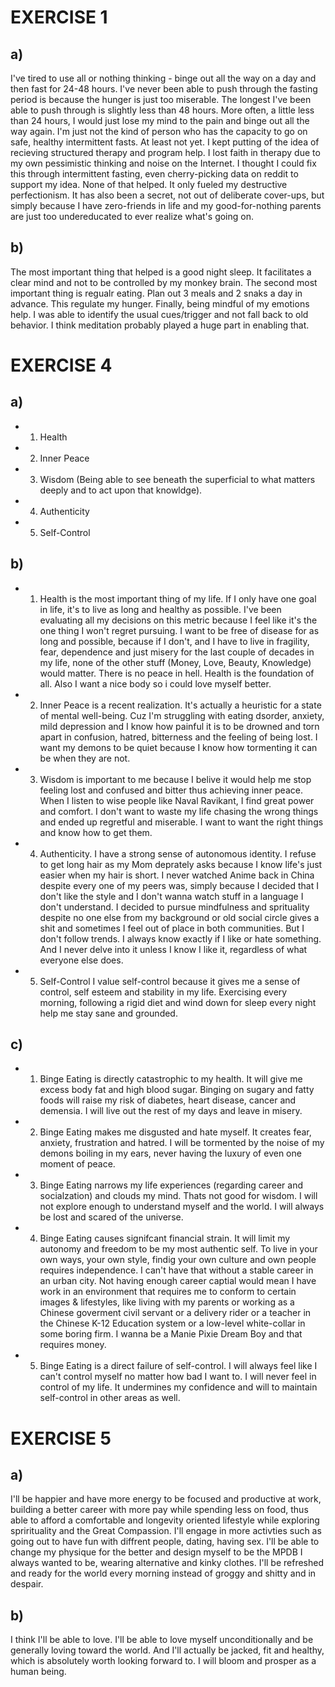 # EXERCISE 1

## a)
I've tired to use all or nothing thinking - binge out all the way on a day and then fast for 24-48 hours. I've never been able to push through the fasting period is because the hunger is just too miserable. The longest I've been able to push through is slightly less than 48 hours. More often, a little less than 24 hours, I would just lose my mind to the pain and binge out all the way again. I'm just not the kind of person who has the capacity to go on safe, healthy intermittent fasts. At least not yet.
I kept putting of the idea of recieving structured therapy and program help. I lost faith in therapy due to my own pessimistic thinking and noise on the Internet. I thought I could fix this through intermittent fasting, even cherry-picking data on reddit to support my idea. None of that helped. It only fueled my destructive perfectionism.
It has also been a secret, not out of deliberate cover-ups, but simply because I have zero-friends in life and my good-for-nothing parents are just too undereducated to ever realize what's going on.

## b)
The most important thing that helped is a good night sleep. It facilitates a clear mind and not to be controlled by my monkey brain.
The second most important thing is regualr eating. Plan out 3 meals and 2 snaks a day in advance. This regulate my hunger.
Finally, being mindful of my emotions help. I was able to identify the usual cues/trigger and not fall back to old behavior. I think meditation probably played a huge part in enabling that.


# EXERCISE 4

## a)
- 1. Health
- 2. Inner Peace
- 3. Wisdom (Being able to see beneath the superficial to what matters deeply and to act upon that knowldge).
- 4. Authenticity
- 5. Self-Control
 
## b)
- 1. Health is the most important thing of my life. If I only have one goal in life, it's to live as long and healthy as possible. I've been evaluating all my decisions on this metric because I feel like it's the one thing I won't regret pursuing. I want to be free of disease for as long and possible, because if I don't, and I have to live in fragility, fear, dependence and just misery for the last couple of decades in my life, none of the other stuff (Money, Love, Beauty, Knowledge) would matter. There is no peace in hell. Health is the foundation of all. Also I want a nice body so i could love myself better.
- 2. Inner Peace is a recent realization. It's actually a heuristic for a state of mental well-being. Cuz I'm struggling with eating dsorder, anxiety, mild depression and I know how painful it is to be drowned and torn apart in confusion, hatred, bitterness and the feeling of being lost. I want my demons to be quiet because I know how tormenting it can be when they are not.
- 3. Wisdom is important to me because I belive it would help me stop feeling lost and confused and bitter thus achieving inner peace. When I listen to wise people like Naval Ravikant, I find great power and comfort. I don't want to waste my life chasing the wrong things and ended up regretful and miserable. I want to want the right things and know how to get them.
- 4. Authenticity. I have a strong sense of autonomous identity. I refuse to get long hair as my Mom deprately asks because I know life's just easier when my hair is short. I never watched Anime back in China despite every one of my peers was, simply because I decided that I don't like the style and I don't wanna watch stuff in a language I don't understand. I decided to pursue mindfulness and sprituality despite no one else from my background or old social circle gives a shit and sometimes I feel out of place in both communities. But I don't follow trends. I always know exactly if I like or hate something. And I never delve into it unless I know I like it, regardless of what everyone else does.
- 5. Self-Control I value self-control because it gives me a sense of control, self esteem and stability in my life. Exercising every morning, following a rigid diet and wind down for sleep every night help me stay sane and grounded.
 
 ## c)
 - 1. Binge Eating is directly catastrophic to my health. It will give me excess body fat and high blood sugar. Binging on sugary and fatty foods will raise my risk of diabetes, heart disease, cancer and demensia. I will live out the rest of my days and leave in misery.
 - 2. Binge Eating makes me disgusted and hate myself. It creates fear, anxiety, frustration and hatred. I will be tormented by the noise of my demons boiling in my ears, never having the luxury of even one moment of peace.
 - 3. Binge Eating narrows my life experiences (regarding career and socialzation) and clouds my mind. Thats not good for wisdom. I will not explore enough to understand myself and the world. I will always be lost and scared of the universe.
 - 4. Binge Eating causes signifcant financial strain. It will limit my autonomy and freedom to be my most authentic self. To live in your own ways, your own style, findig your own culture and own people requires independence. I can't have that without a stable career in an urban city. Not having enough career captial would mean I have work in an environment that requires me to conform to certain images & lifestyles, like living with my parents or working as a Chinese goverment civil servant or a delivery rider or a teacher in the Chinese K-12 Education system or a low-level white-collar in some boring firm. I wanna be a Manie Pixie Dream Boy and that requires money.
 - 5. Binge Eating is a direct failure of self-control. I will always feel like I can't control myself no matter how bad I want to. I will never feel in control of my life. It undermines my confidence and will to maintain self-control in other areas as well.


 # EXERCISE 5

 ## a) 
I'll be happier and have more energy to be focused and productive at work, building a better career with more pay while spending less on food, thus able to afford a comfortable and longevity oriented lifestyle while exploring sprirituality and the Great Compassion. I'll engage in more activties such as going out to have fun with diffrent people, dating, having sex. I'll be able to change my physique for the better and design myself to be the MPDB I always wanted to be, wearing alternative and kinky clothes. I'll be refreshed and ready for the world every morning instead of groggy and shitty and in despair.

 ## b) 
I think I'll be able to love. I'll be able to love myself unconditionally and be generally loving toward the world. And I'll actually be jacked, fit and healthy, which is absolutely worth looking forward to. I will bloom and prosper as a human being.
